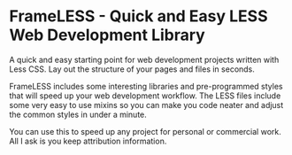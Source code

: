 # FrameLESS - Quick and Easy LESS Web Development Library
A quick and easy starting point for web development projects written with Less CSS. Lay out the structure of your pages and files in seconds.

FrameLESS includes some interesting libraries and pre-programmed styles that will speed up your web development workflow. The LESS files include some very easy to use mixins so you can make you code neater and adjust the common styles in under a minute.

You can use this to speed up any project for personal or commercial work. All I ask is you keep attribution information.
